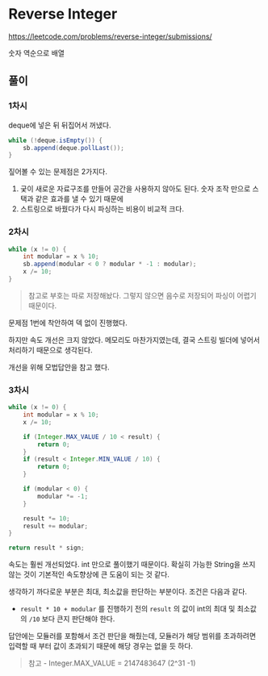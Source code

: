 # Reverse Integer

https://leetcode.com/problems/reverse-integer/submissions/

숫자 역순으로 배열

## 풀이

### 1차시

deque에 넣은 뒤 뒤집어서 꺼냈다.

```java
while (!deque.isEmpty()) {
    sb.append(deque.pollLast());
}
```
짚어볼 수 있는 문제점은 2가지다.

1. 궂이 새로운 자료구조를 만들어 공간을 사용하지 않아도 된다. 숫자 조작 만으로 스택과 같은 효과를 낼 수 있기 때문에
2. 스트링으로 바꿨다가 다시 파싱하는 비용이 비교적 크다.

### 2차시
```java
while (x != 0) {
    int modular = x % 10;
    sb.append(modular < 0 ? modular * -1 : modular);
    x /= 10;
}
```
> 참고로 부호는 따로 저장해놨다. 그렇지 않으면 음수로 저장되어 파싱이 어렵기 때문이다.

문제점 1번에 착안하여 덱 없이 진행했다.

하지만 속도 개선은 크지 않았다. 메모리도 마찬가지였는데, 결국 스트링 빌더에 넣어서 처리하기 때문으로 생각된다.

개선을 위해 모법답안을 참고 했다.

### 3차시
```java
while (x != 0) {
    int modular = x % 10;
    x /= 10;

    if (Integer.MAX_VALUE / 10 < result) {
        return 0;
    }
    if (result < Integer.MIN_VALUE / 10) {
        return 0;
    }

    if (modular < 0) {
        modular *= -1;
    }

    result *= 10;
    result += modular;
}

return result * sign;
```

속도는 훨씬 개선되었다. int 만으로 풀이했기 때문이다. 확실히 가능한 String을 쓰지 않는 것이 기본적인 속도향상에 큰 도움이 되는 것 같다.

생각하기 까다로운 부분은 최대, 최소값을 판단하는 부분이다. 조건은 다음과 같다.

- `result * 10 + modular` 를 진행하기 전의 `result` 의 값이 int의 최대 및 최소값의 `/10` 보다 큰지 판단해야 한다.

답안에는 모듈러를 포함해서 조건 판단을 해줬는데, 모듈러가 해당 범위를 초과하려면 입력할 때 부터 값이 초과되기 때문에 해당 경우는 없을 듯 하다.
> 참고 - Integer.MAX_VALUE = 2147483647 (2^31 -1)